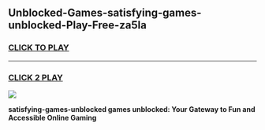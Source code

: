 
## Unblocked-Games-satisfying-games-unblocked-Play-Free-za5la
<h3>
<a href="https://premium76.site?title=satisfying-games-unblocked&ref=18A">CLICK TO PLAY</a></h3>
<hr>

<h3>
<a href="https://premium76.site?title=satisfying-games-unblocked&ref=18A">CLICK 2 PLAY</a>
  
</h3>

<a href="https://premium76.site?title=satisfying-games-unblocked&ref=18A"><img src="https://clearcache.store/games.png"></a>


**satisfying-games-unblocked games unblocked: Your Gateway to Fun and Accessible Online Gaming**
